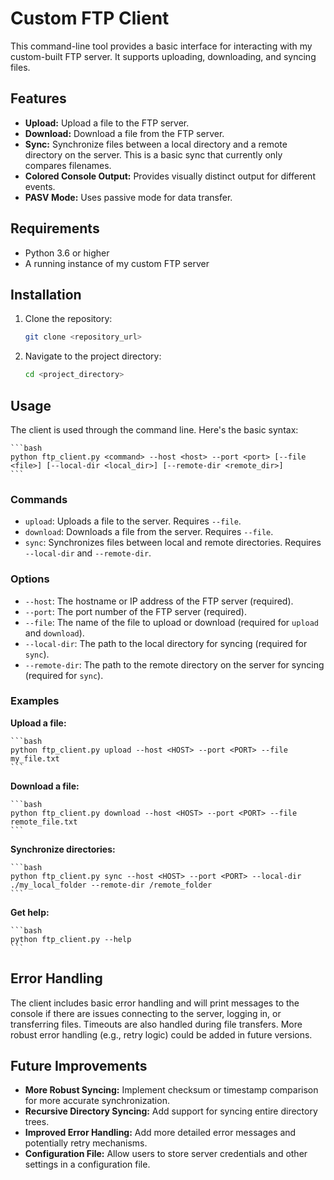 # Custom FTP Client

This command-line tool provides a basic interface for interacting with my custom-built FTP server. It supports uploading, downloading, and syncing files.

## Features

* **Upload:** Upload a file to the FTP server.
* **Download:** Download a file from the FTP server.
* **Sync:** Synchronize files between a local directory and a remote directory on the server.  This is a basic sync that currently only compares filenames.
* **Colored Console Output:**  Provides visually distinct output for different events.
* **PASV Mode:** Uses passive mode for data transfer.

## Requirements

* Python 3.6 or higher
* A running instance of my custom FTP server

## Installation

1. Clone the repository:

    ```bash
    git clone <repository_url> 
    ```

2. Navigate to the project directory:

    ```bash
    cd <project_directory>
    ```


## Usage

The client is used through the command line.  Here's the basic syntax:

    ```bash
    python ftp_client.py <command> --host <host> --port <port> [--file <file>] [--local-dir <local_dir>] [--remote-dir <remote_dir>]
    ```

### Commands

* `upload`: Uploads a file to the server. Requires `--file`.
* `download`: Downloads a file from the server. Requires `--file`.
* `sync`: Synchronizes files between local and remote directories. Requires `--local-dir` and `--remote-dir`.

### Options

* `--host`: The hostname or IP address of the FTP server (required).
* `--port`: The port number of the FTP server (required).
* `--file`: The name of the file to upload or download (required for `upload` and `download`).
* `--local-dir`: The path to the local directory for syncing (required for `sync`).
* `--remote-dir`: The path to the remote directory on the server for syncing (required for `sync`).

### Examples

**Upload a file:**

    ```bash
    python ftp_client.py upload --host <HOST> --port <PORT> --file my_file.txt
    ```

**Download a file:**

    ```bash
    python ftp_client.py download --host <HOST> --port <PORT> --file remote_file.txt 
    ```

**Synchronize directories:**

    ```bash
    python ftp_client.py sync --host <HOST> --port <PORT> --local-dir ./my_local_folder --remote-dir /remote_folder
    ```

**Get help:**

    ```bash
    python ftp_client.py --help
    ```


## Error Handling

The client includes basic error handling and will print messages to the console if there are issues connecting to the server, logging in, or transferring files.  Timeouts are also handled during file transfers.  More robust error handling (e.g., retry logic) could be added in future versions.


## Future Improvements

* **More Robust Syncing:** Implement checksum or timestamp comparison for more accurate synchronization.
* **Recursive Directory Syncing:** Add support for syncing entire directory trees.
* **Improved Error Handling:**  Add more detailed error messages and potentially retry mechanisms.
* **Configuration File:** Allow users to store server credentials and other settings in a configuration file.
